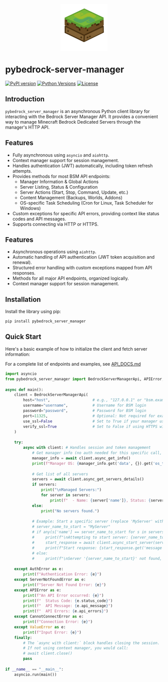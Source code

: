 <div style="text-align: center;">
    <img src="https://raw.githubusercontent.com/dmedina559/bedrock-server-manager/main/bedrock_server_manager/web/static/image/icon/favicon.svg" alt="BSM Logo" width="150">
</div>

# pybedrock-server-manager

[![PyPI version](https://img.shields.io/pypi/v/pybedrock-server-manager.svg)](https://pypi.org/project/pybedrock-server-manager/)
[![Python Versions](https://img.shields.io/pypi/pyversions/pybedrock-server-manager.svg)](https://pypi.org/project/pybedrock-server-manager/)
[![License](https://img.shields.io/pypi/l/pybedrock-server-manager.svg)](https://github.com/dmedina559/bsm-api-client/blob/main/LICENSE)

## Introduction

`pybedrock_server_manager` is an asynchronous Python client library for interacting with the Bedrock Server Manager API. It provides a convenient way to manage Minecraft Bedrock Dedicated Servers through the manager's HTTP API.

## Features

*   Fully asynchronous using `asyncio` and `aiohttp`.
*   Context manager support for session management.
*   Handles authentication (JWT) automatically, including token refresh attempts.
*   Provides methods for most BSM API endpoints:
    *   Manager Information & Global Actions
    *   Server Listing, Status & Configuration
    *   Server Actions (Start, Stop, Command, Update, etc.)
    *   Content Management (Backups, Worlds, Addons)
    *   OS-specific Task Scheduling (Cron for Linux, Task Scheduler for Windows)
*   Custom exceptions for specific API errors, providing context like status codes and API messages.
*   Supports connecting via HTTP or HTTPS.

## Features

*   Asynchronous operations using `aiohttp`.
*   Automatic handling of API authentication (JWT token acquisition and renewal).
*   Structured error handling with custom exceptions mapped from API responses.
*   Methods for all major API endpoints, organized logically.
*   Context manager support for session management.

## Installation

Install the library using pip:

```bash
pip install pybedrock_server_manager
```

## Quick Start

Here's a basic example of how to initialize the client and fetch server information:

For a complete list of endpoints and examples, see [API_DOCS.md](https://github.com/DMedina559/bsm-api-client/blob/main/docs/API_DOCS.md)

```python
import asyncio
from pybedrock_server_manager import BedrockServerManagerApi, APIError, CannotConnectError

async def main():
    client = BedrockServerManagerApi(
        host="host",                   # e.g., "127.0.0.1" or "bsm.example.internal"
        username="username",           # Username for BSM login
        password="password",           # Password for BSM login
        port=11325,                    # Optional: Not required for example if using domain such as bsm.example.internal
        use_ssl=False                  # Set to True if your manager uses HTTPS
        verify_ssl=True                # Set to False if using HTTPS with a self-signed cert
    )

    try:
        async with client: # Handles session and token management
            # Get manager info (no auth needed for this specific call, but client handles it)
            manager_info = await client.async_get_info()
            print(f"Manager OS: {manager_info.get('data', {}).get('os_type')}, Version: {manager_info.get('data', {}).get('app_version')}")

            # Get list of all servers
            servers = await client.async_get_servers_details()
            if servers:
                print("\nManaged Servers:")
                for server in servers:
                    print(f"  - Name: {server['name']}, Status: {server['status']}, Version: {server['version']}")
            else:
                print("No servers found.")

            # Example: Start a specific server (replace 'MyServer' with an actual server name)
            # server_name_to_start = "MyServer"
            # if any(s['name'] == server_name_to_start for s in servers):
            #     print(f"\nAttempting to start server: {server_name_to_start}")
            #     start_response = await client.async_start_server(server_name_to_start)
            #     print(f"Start response: {start_response.get('message')}")
            # else:
            #     print(f"\nServer '{server_name_to_start}' not found, cannot start.")

    except AuthError as e:
        print(f"Authentication Error: {e}")
    except ServerNotFoundError as e:
        print(f"Server Not Found Error: {e}")
    except APIError as e:
        print(f"An API Error occurred: {e}")
        print(f"  Status Code: {e.status_code}")
        print(f"  API Message: {e.api_message}")
        print(f"  API Errors: {e.api_errors}")
    except CannotConnectError as e:
        print(f"Connection Error: {e}")
    except ValueError as e:
        print(f"Input Error: {e}")
    finally:
        # The `async with client:` block handles closing the session.
        # If not using context manager, you would call:
        # await client.close()
        pass

if __name__ == "__main__":
    asyncio.run(main())
```
